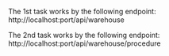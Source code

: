 The 1st task works by the following endpoint: http://localhost:port/api/warehouse

The 2nd task works by the following endpoint: http://localhost:port/api/warehouse/procedure
